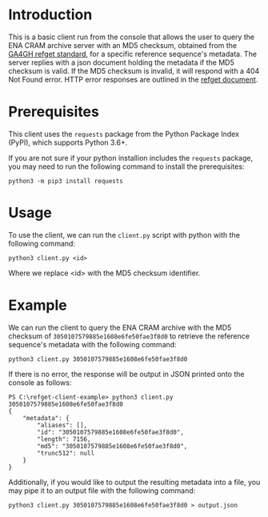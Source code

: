 # Introduction

This is a basic client run from the console that allows the user to query the ENA CRAM archive server with an MD5 checksum, obtained from the [GA4GH refget standard](https://samtools.github.io/hts-specs/refget.html), for a specific reference sequence's metadata. The server replies with a json document holding the metadata if the MD5 checksum is valid. If the MD5 checksum is invalid, it will respond with a 404 Not Found error. HTTP error responses are outlined in the [refget document](https://samtools.github.io/hts-specs/refget.html#errors).



# Prerequisites

This client uses the `requests` package from the Python Package Index (PyPI), which supports Python 3.6+.

If you are not sure if your python installion includes the `requests` package, you may need to run the following command to install the prerequisites:

```
python3 -m pip3 install requests
```

# Usage
To use the client, we can run the `client.py` script with python with the following command:
```
python3 client.py <id>
```
Where we replace \<id\> with the MD5 checksum identifier.


# Example
We can run the client to query the ENA CRAM archive with the MD5 checksum of `3050107579885e1608e6fe50fae3f8d0` to retrieve the reference sequence's metadata with the following command:
```
python3 client.py 3050107579885e1608e6fe50fae3f8d0
```
If there is no error, the response will be output in JSON printed onto the console as follows:
```
PS C:\refget-client-example> python3 client.py 3050107579885e1608e6fe50fae3f8d0
{
    "metadata": {
        "aliases": [],
        "id": "3050107579885e1608e6fe50fae3f8d0",
        "length": 7156,
        "md5": "3050107579885e1608e6fe50fae3f8d0",
        "trunc512": null
    }
}
```

Additionally, if you would like to output the resulting metadata into a file, you may pipe it to an output file with the following command:

```
python3 client.py 3050107579885e1608e6fe50fae3f8d0 > output.json
```
